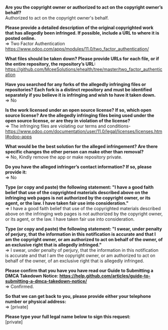 **Are you the copyright owner or authorized to act on the copyright owner’s behalf?**  
Authorized to act on the copyright owner's behalf.

**Please provide a detailed description of the original copyrighted work that has allegedly been infringed. If possible, include a URL to where it is posted online.**  
=> Two Factor Authentication
https://www.odoo.com/apps/modules/11.0/two_factor_authentication/

**What files should be taken down? Please provide URLs for each file, or if the entire repository, the repository’s URL:**  
https://github.com/MceeSolutions/ehealth/tree/master/two_factor_authentication

**Have you searched for any forks of the allegedly infringing files or repositories? Each fork is a distinct repository and must be identified separately if you believe it is infringing and wish to have it taken down.**  
=> No

**Is the work licensed under an open source license? If so, which open source license? Are the allegedly infringing files being used under the open source license, or are they in violation of the license?**  
=> The infringing files are violating our terms and conditions- https://www.odoo.com/documentation/user/11.0/legal/licenses/licenses.html#odoo-apps

**What would be the best solution for the alleged infringement? Are there specific changes the other person can make other than removal?**  
=> No, Kindly remove the app or make repository private.

**Do you have the alleged infringer’s contact information? If so, please provide it:**  
=> No

**Type (or copy and paste) the following statement: "I have a good faith belief that use of the copyrighted materials described above on the infringing web pages is not authorized by the copyright owner, or its agent, or the law. I have taken fair use into consideration."**  
=> I have a good faith belief that use of the copyrighted materials described above on the infringing web pages is not authorized by the copyright owner, or its agent, or the law. I have taken fair use into consideration.

**Type (or copy and paste) the following statement: "I swear, under penalty of perjury, that the information in this notification is accurate and that I am the copyright owner, or am authorized to act on behalf of the owner, of an exclusive right that is allegedly infringed."**  
=> I swear, under penalty of perjury, that the information in this notification is accurate and that I am the copyright owner, or am authorized to act on behalf of the owner, of an exclusive right that is allegedly infringed.

**Please confirm that you have you have read our Guide to Submitting a DMCA Takedown Notice: https://help.github.com/articles/guide-to-submitting-a-dmca-takedown-notice/**  
=> Confirmed.

**So that we can get back to you, please provide either your telephone number or physical address:**  
=> [private]  

**Please type your full legal name below to sign this request:**  
[private]
